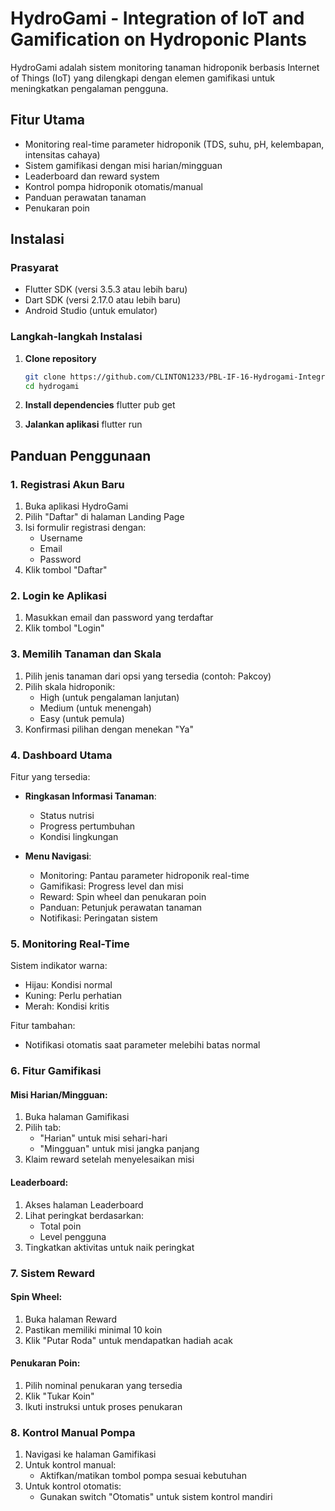 # HydroGami - Integration of IoT and Gamification on Hydroponic Plants

HydroGami adalah sistem monitoring tanaman hidroponik berbasis Internet of Things (IoT) yang dilengkapi dengan elemen gamifikasi untuk meningkatkan pengalaman pengguna.

## Fitur Utama
- Monitoring real-time parameter hidroponik (TDS, suhu, pH, kelembapan, intensitas cahaya)
- Sistem gamifikasi dengan misi harian/mingguan
- Leaderboard dan reward system
- Kontrol pompa hidroponik otomatis/manual
- Panduan perawatan tanaman
- Penukaran poin

## Instalasi

### Prasyarat
- Flutter SDK (versi 3.5.3 atau lebih baru)
- Dart SDK (versi 2.17.0 atau lebih baru)
- Android Studio (untuk emulator)

### Langkah-langkah Instalasi
1. **Clone repository**
   ```bash
   git clone https://github.com/CLINTON1233/PBL-IF-16-Hydrogami-Integrasi-IoT-dan-Gamifikasi-Pada-Tanaman-Hidroponik.git
   cd hydrogami

2. **Install dependencies**
   flutter pub get

3. **Jalankan aplikasi**
   flutter run


## Panduan Penggunaan
### 1. Registrasi Akun Baru
1. Buka aplikasi HydroGami
2. Pilih "Daftar" di halaman Landing Page
3. Isi formulir registrasi dengan:
   - Username
   - Email
   - Password
4. Klik tombol "Daftar"


### 2. Login ke Aplikasi
1. Masukkan email dan password yang terdaftar
2. Klik tombol "Login"


### 3. Memilih Tanaman dan Skala
1. Pilih jenis tanaman dari opsi yang tersedia (contoh: Pakcoy)
2. Pilih skala hidroponik:
   - High (untuk pengalaman lanjutan)
   - Medium (untuk menengah)
   - Easy (untuk pemula)
3. Konfirmasi pilihan dengan menekan "Ya"


### 4. Dashboard Utama
Fitur yang tersedia:
- **Ringkasan Informasi Tanaman**:
  - Status nutrisi
  - Progress pertumbuhan
  - Kondisi lingkungan

- **Menu Navigasi**:
  - Monitoring: Pantau parameter hidroponik real-time
  - Gamifikasi: Progress level dan misi
  - Reward: Spin wheel dan penukaran poin
  - Panduan: Petunjuk perawatan tanaman
  - Notifikasi: Peringatan sistem


### 5. Monitoring Real-Time
Sistem indikator warna:
- Hijau: Kondisi normal
- Kuning: Perlu perhatian
- Merah: Kondisi kritis

Fitur tambahan:
- Notifikasi otomatis saat parameter melebihi batas normal


### 6. Fitur Gamifikasi
#### Misi Harian/Mingguan:
1. Buka halaman Gamifikasi
2. Pilih tab:
   - "Harian" untuk misi sehari-hari
   - "Mingguan" untuk misi jangka panjang
3. Klaim reward setelah menyelesaikan misi

#### Leaderboard:
1. Akses halaman Leaderboard
2. Lihat peringkat berdasarkan:
   - Total poin
   - Level pengguna
3. Tingkatkan aktivitas untuk naik peringkat


### 7. Sistem Reward
#### Spin Wheel:
1. Buka halaman Reward
2. Pastikan memiliki minimal 10 koin
3. Klik "Putar Roda" untuk mendapatkan hadiah acak

#### Penukaran Poin:
1. Pilih nominal penukaran yang tersedia
2. Klik "Tukar Koin"
3. Ikuti instruksi untuk proses penukaran


### 8. Kontrol Manual Pompa
1. Navigasi ke halaman Gamifikasi
2. Untuk kontrol manual:
   - Aktifkan/matikan tombol pompa sesuai kebutuhan
3. Untuk kontrol otomatis:
   - Gunakan switch "Otomatis" untuk sistem kontrol mandiri

